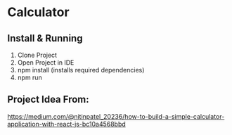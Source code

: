 # Calculator

## Install & Running 
1. Clone Project
2. Open Project in IDE
3. npm install (installs required dependencies)
4. npm run

## Project Idea From:
https://medium.com/@nitinpatel_20236/how-to-build-a-simple-calculator-application-with-react-js-bc10a4568bbd
